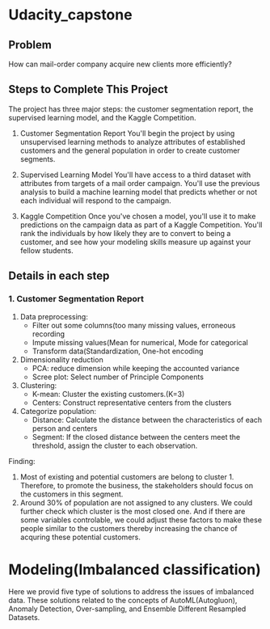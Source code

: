 # Udacity_capstone

## Problem

How can mail-order company acquire new clients more efficiently?

## Steps to Complete This Project
The project has three major steps: the customer segmentation report, the supervised learning model, and the Kaggle Competition.

1. Customer Segmentation Report
You'll begin the project by using unsupervised learning methods to analyze attributes of established customers and the general population in order to create customer segments.

2. Supervised Learning Model
You'll have access to a third dataset with attributes from targets of a mail order campaign. You'll use the previous analysis to build a machine learning model that predicts whether or not each individual will respond to the campaign.

3. Kaggle Competition
Once you've chosen a model, you'll use it to make predictions on the campaign data as part of a Kaggle Competition. You'll rank the individuals by how likely they are to convert to being a customer, and see how your modeling skills measure up against your fellow students.

## Details in each step

### 1. Customer Segmentation Report

1. Data preprocessing: 
    * Filter out some columns(too many missing values, erroneous recording
    * Impute missing values(Mean for numerical, Mode for categorical
    * Transform data(Standardization, One-hot encoding
2. Dimensionality reduction
    * PCA: reduce dimension while keeping the accounted variance
    * Scree plot: Select number of Principle Components
3. Clustering:
    * K-mean: Cluster the existing customers.(K=3)
    * Centers: Construct representative centers from the clusters
4. Categorize population:
    * Distance: Calculate the distance between the characteristics of each person and centers
    * Segment: If the closed distance between the centers meet the threshold, assign the cluster to each observation.

Finding:
1. Most of existing and potential customers are belong to cluster 1. Therefore, to promote the business, the stakeholders should focus on the customers in this segment. 
2. Around 30% of population are not assigned to any clusters. We could further check which cluster is the most closed one. And if there are some variables controlable, we could adjust these factors to make these people similar to the customers thereby increasing the chance of acquring these potential customers.

# Modeling(Imbalanced classification)

Here we provid five type of solutions to address the issues of imbalanced data.
These solutions related to the concepts of AutoML(Autogluon), Anomaly Detection, Over-sampling, and Ensemble Different Resampled Datasets.

## 

